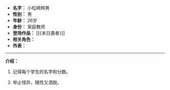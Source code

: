 
- **名字：** 小松崎辉男
- **性别：** 男
- **年龄：** 26岁
- **身份：** 家庭教师
- **登场作品：** [[《末日愚者》]]
- **相关角色：** 
- **外表：** 

---

**介绍：** 

1. 记得每个学生的名字和分数。

2. 举止怪异，随性又洒脱。
